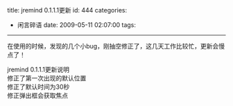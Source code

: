 title: jremind 0.1.1.1更新
id: 444
categories:
  - 闲言碎语
date: 2009-05-11 02:07:00
tags:
---

在使用的时候，发现的几个小bug，刚抽空修正了，这几天工作比较忙，更新会慢点了！
</br>

jremind 0.1.1.1更新说明
</br>修正了第一次出现的默认位置
</br>修正了默认时间为30秒
</br>修正弹出框会获取焦点

</br>